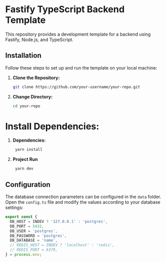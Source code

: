 # Fastify TypeScript Backend Template

This repository provides a development template for a backend using Fastify, Node.js, and TypeScript.

## Installation

Follow these steps to set up and run the template on your local machine:

1. **Clone the Repository:**
   
   ```bash
   git clone https://github.com/your-username/your-repo.git

2. **Change Directory:**
   
   ```bash
   cd your-repo
   
# Install Dependencies:

1. **Dependencies:**
   
   ```bash
    yarn install
2. **Project Run**
   
   ```bash
    yarn dev

## Configuration

The database connection parameters can be configured in the `data` folder. Open the `config.ts` file and modify the values according to your database settings:

```typescript
export const {
  DB_HOST = INDEV ? '127.0.0.1' : 'postgres',
  DB_PORT = 5432,
  DB_USER = 'postgres',
  DB_PASSWORD = 'postgres',
  DB_DATABASE = 'name',
  // REDIS_HOST = INDEV ? 'localhost' : 'redis',
  // REDIS_PORT = 6379,
} = process.env;
